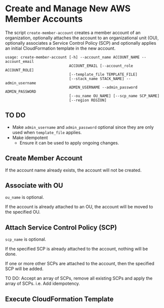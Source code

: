 # Create and Manage New AWS Member Accounts

The script `create-member-account` creates a member account of an organization,
optionally attaches the account to an organizational unit (OU), optionally 
associates a Service Control Policy (SCP) and optionally applies an initial
CloudFormation template in the new account.

    usage: create-member-account [-h] --account_name ACCOUNT_NAME --account_email
                                 ACCOUNT_EMAIL [--account_role ACCOUNT_ROLE]
                                 [--template_file TEMPLATE_FILE]
                                 [--stack_name STACK_NAME] --admin_username
                                 ADMIN_USERNAME --admin_password ADMIN_PASSWORD
                                 [--ou_name OU_NAME] [--scp_name SCP_NAME]
                                 [--region REGION]

## TO DO

* Make `admin_username` and `admin_password` optional since they are only used when
  `template_file` applies.
* Make idempotent
  * Ensure it can be used to apply ongoing changes.
  
## Create Member Account

If the account name already exists, the account will not be created.

## Associate with OU

`ou_name` is optional.

If the account is already attached to an OU, the account will be moved to the
specified OU.

## Attach Service Control Policy (SCP)

`scp_name` is optional.

If the specified SCP is already attached to the account, nothing will be done.

If one or more other SCPs are attached to the account, then the specified SCP
will be added.

TO DO: Accept an array of SCPs, remove all existing SCPs and apply the array
of SCPs. i.e. Add idempotency.

## Execute CloudFormation Template


